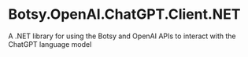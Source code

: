 # Botsy.OpenAI.ChatGPT.Client.NET
A .NET library for using the Botsy and OpenAI APIs to interact with the ChatGPT language model
